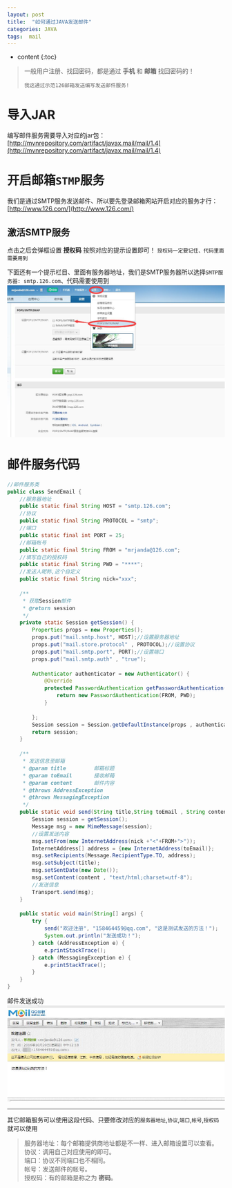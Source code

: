 ```yaml
---
layout: post
title:  "如何通过JAVA发送邮件"
categories: JAVA
tags:  mail 
---
```


* content
{:toc}



> 一般用户注册、找回密码，都是通过 **手机** 和 **邮箱** 找回密码的！
> 
>`我这通过示范126邮箱发送编写发送邮件服务!`

<!--more-->

导入JAR
==

 编写邮件服务需要导入对应的jar包：[http://mvnrepository.com/artifact/javax.mail/mail/1.4](http://mvnrepository.com/artifact/javax.mail/mail/1.4)


开启邮箱`STMP`服务
==
我们是通过SMTP服务发送邮件、所以要先登录邮箱网站开启对应的服务才行：[http://www.126.com/](http://www.126.com/)

激活SMTP服务
--
点击之后会弹框设置  **授权码**  按照对应的提示设置即可！
`授权码一定要记住、代码里面需要用到`




下面还有一个提示栏目、里面有服务器地址，我们是SMTP服务器所以选择`SMTP服务器: smtp.126.com`、代码需要使用到
![SMTP服务开启](/images/2016-10-20/01.jpg)


邮件服务代码
==
```java
//邮件服务类
public class SendEmail {
	//服务器地址
	public static final String HOST = "smtp.126.com";
	//协议
    public static final String PROTOCOL = "smtp";   
    //端口
    public static final int PORT = 25;
    //邮箱帐号
    public static final String FROM = "mrjanda@126.com";
    //填写自己的授权码
    public static final String PWD = "****";
    //发送人昵称,这个自定义
    public static final String nick="xxx"; 

    /**
     * 获取Session邮件
     * @return session
     */
    private static Session getSession() {
        Properties props = new Properties();
        props.put("mail.smtp.host", HOST);//设置服务器地址
        props.put("mail.store.protocol" , PROTOCOL);//设置协议
        props.put("mail.smtp.port", PORT);//设置端口
        props.put("mail.smtp.auth" , "true");

        Authenticator authenticator = new Authenticator() {
            @Override
            protected PasswordAuthentication getPasswordAuthentication() {
                return new PasswordAuthentication(FROM, PWD);
            }

        };
        Session session = Session.getDefaultInstance(props , authenticator);
        return session;
    }

    /**
     * 发送信息至邮箱
     * @param title			邮箱标题
     * @param toEmail		接收邮箱
     * @param content		邮件内容
     * @throws AddressException
     * @throws MessagingException
     */
    public static void send(String title,String toEmail , String content) throws AddressException, MessagingException {
        Session session = getSession();
        Message msg = new MimeMessage(session);
        //设置发送内容
        msg.setFrom(new InternetAddress(nick +"<"+FROM+">"));
        InternetAddress[] address = {new InternetAddress(toEmail)};
        msg.setRecipients(Message.RecipientType.TO, address);
        msg.setSubject(title);
        msg.setSentDate(new Date());
        msg.setContent(content , "text/html;charset=utf-8");
        //发送信息
        Transport.send(msg);
    }

    public static void main(String[] args) {
    	try {
			send("欢迎注册", "158464459@qq.com", "这是测试发送的方法！");
			System.out.println("发送成功！");
		} catch (AddressException e) {
			e.printStackTrace();
		} catch (MessagingException e) {
			e.printStackTrace();
		}
	}
}
```

邮件发送成功
![发送成功](/images/2016-10-20/02.jpg)

----

其它邮箱服务可以使用这段代码、只要修改对应的`服务器地址`,`协议`,`端口`,`帐号`,`授权码`就可以使用

> 服务器地址：每个邮箱提供商地址都是不一样、进入邮箱设置可以查看。<br/>
> 协议：调用自己对应使用的即可。<br/>
> 端口：协议不同端口也不相同。<br/>
> 帐号：发送邮件的帐号。<br/>
> 授权码：有的邮箱是称之为 **密码**。


